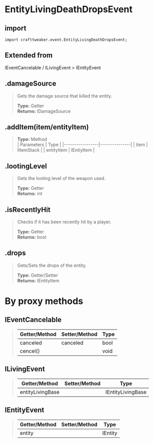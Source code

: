 # EntityLivingDeathDropsEvent

## import
`import crafttweaker.event.EntityLivingDeathDropsEvent;`

## Extended from
IEventCancelable / ILivingEvent > IEntityEvent

## .damageSource
> Gets the damage source that killed the entity.
>
> **Type:** Getter  
> **Returns:** IDamageSource

## .addItem(item/entityItem)
>
>
> **Type:** Method  
> | Parameters      | Type          |
> |-----------------|---------------|
> | item            | IItemStack    |
> | entityItem      | IEnityItem    |

## .lootingLevel
> Gets the looting level of the weapon used.
>
> **Type:** Getter  
> **Returns:** int

## .isRecentlyHit
> Checks if it has been recently hit by a player.
>
> **Type:** Getter  
> **Returns:** bool

## .drops
> Gets/Sets the drops of the entity.
>
> **Type:** Getter/Setter  
> **Returns:** IEntityItem

# By proxy methods

## IEventCancelable
> | Getter/Method   | Setter/Method     | Type                  |
> |-----------------|-------------------|-----------------------|
> | canceled        | canceled          | bool                  |
> | cencel()        |                   | void                  |

## ILivingEvent
> | Getter/Method   | Setter/Method     | Type                  |
> |-----------------|-------------------|-----------------------|
> | entityLivingBase|                   | IEntityLivingBase     |

## IEntityEvent
> | Getter/Method   | Setter/Method     | Type                  |
> |-----------------|-------------------|-----------------------|
> | entity          |                   | IEntity               |